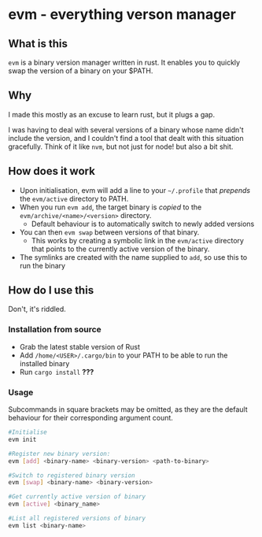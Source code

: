 # evm - everything verson manager

## What is this

`evm` is a binary version manager written in rust. It enables you to quickly swap the version of a binary on your $PATH.

## Why

I made this mostly as an excuse to learn rust, but it plugs a gap.

I was having to deal with several versions of a binary whose name didn't include the version, and I couldn't find a tool that dealt with this situation gracefully.
Think of it like `nvm`, but not just for node! but also a bit shit.

## How does it work

- Upon initialisation, evm will add a line to your `~/.profile` that *prepends* the `evm/active` directory to PATH. 
- When you run `evm add`, the target binary is *copied* to the `evm/archive/<name>/<version>` directory. 
    - Default behaviour is to automatically switch to newly added versions
- You can then `evm swap` between versions of that binary.
    - This works by creating a symbolic link in the `evm/active` directory that points to the currently active version of the binary.
- The symlinks are created with the name supplied to `add`, so use this to run the binary

## How do I use this

Don't, it's riddled.

### Installation from source

- Grab the latest stable version of Rust
- Add `/home/<USER>/.cargo/bin` to your PATH to be able to run the installed binary
- Run `cargo install` **???**

### Usage

Subcommands in square brackets may be omitted, as they are the default behaviour for their corresponding argument count.

```bash
#Initialise
evm init

#Register new binary version:
evm [add] <binary-name> <binary-version> <path-to-binary>

#Switch to registered binary version
evm [swap] <binary-name> <binary-version>

#Get currently active version of binary
evm [active] <binary_name>

#List all registered versions of binary
evm list <binary-name>
```
